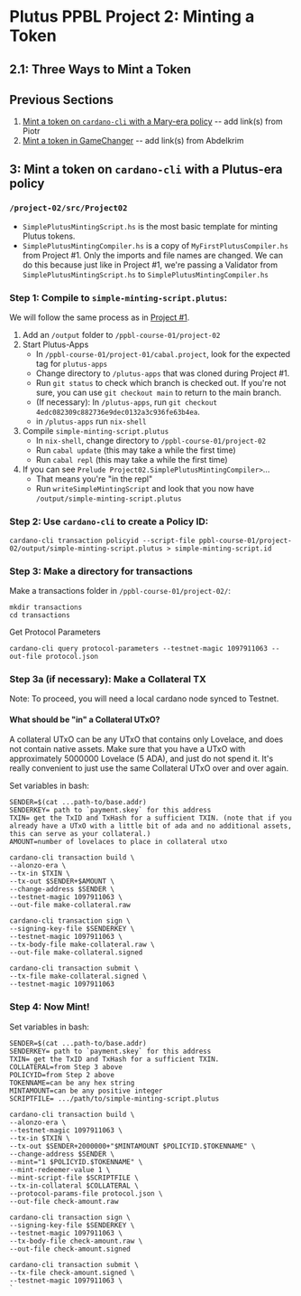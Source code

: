 # Plutus PPBL Project 2: Minting a Token
## 2.1: Three Ways to Mint a Token

## Previous Sections
1. [Mint a token on `cardano-cli` with a Mary-era policy]() -- add link(s) from Piotr
2. [Mint a token in GameChanger]() -- add link(s) from Abdelkrim

## 3: Mint a token on `cardano-cli` with a Plutus-era policy

### `/project-02/src/Project02`
- `SimplePlutusMintingScript.hs` is the most basic template for minting Plutus tokens.
- `SimplePlutusMintingCompiler.hs` is a copy of `MyFirstPlutusCompiler.hs` from Project #1. Only the imports and file names are changed. We can do this because just like in Project #1, we're passing a Validator from `SimplePlutusMintingScript.hs` to `SimplePlutusMintingCompiler.hs`

### Step 1: Compile to `simple-minting-script.plutus`:

We will follow the same process as in [Project #1](https://gitlab.com/gimbalabs/ppbl/ppbl-course-01/-/tree/master/project-01).

1. Add an `/output` folder to `/ppbl-course-01/project-02`
2. Start Plutus-Apps
    - In `/ppbl-course-01/project-01/cabal.project`, look for the expected tag for `plutus-apps`
    - Change directory to `/plutus-apps` that was cloned during Project #1.
    - Run `git status` to check which branch is checked out. If you're not sure, you can use `git checkout main` to return to the main branch.
    - (If necessary): In `/plutus-apps`, run `git checkout 4edc082309c882736e9dec0132a3c936fe63b4ea`.
    - in `/plutus-apps` run `nix-shell`
3. Compile `simple-minting-script.plutus`
    - In `nix-shell`, change directory to `/ppbl-course-01/project-02`
    - Run `cabal update` (this may take a while the first time)
    - Run `cabal repl` (this may take a while the first time)
4. If you can see `Prelude Project02.SimplePlutusMintingCompiler>`...
    - That means you're "in the repl"
    - Run `writeSimpleMintingScript` and look that you now have `/output/simple-minting-script.plutus`

### Step 2: Use `cardano-cli` to create a Policy ID:
```
cardano-cli transaction policyid --script-file ppbl-course-01/project-02/output/simple-minting-script.plutus > simple-minting-script.id
```
### Step 3: Make a directory for transactions

Make a transactions folder in `/ppbl-course-01/project-02/`:
```
mkdir transactions
cd transactions
```
Get Protocol Parameters
```
cardano-cli query protocol-parameters --testnet-magic 1097911063 --out-file protocol.json
```

### Step 3a (if necessary): Make a Collateral TX

Note: To proceed, you will need a local cardano node synced to Testnet.

#### What should be "in" a Collateral UTxO?
A collateral UTxO can be any UTxO that contains only Lovelace, and does not contain native assets. Make sure that you have a UTxO with approximately 5000000 Lovelace (5 ADA), and just do not spend it. It's really convenient to just use the same Collateral UTxO over and over again.

Set variables in bash:

```
SENDER=$(cat ...path-to/base.addr)
SENDERKEY= path to `payment.skey` for this address
TXIN= get the TxID and TxHash for a sufficient TXIN. (note that if you already have a UTxO with a little bit of ada and no additional assets, this can serve as your collateral.)
AMOUNT=number of lovelaces to place in collateral utxo
```

```
cardano-cli transaction build \
--alonzo-era \
--tx-in $TXIN \
--tx-out $SENDER+$AMOUNT \
--change-address $SENDER \
--testnet-magic 1097911063 \
--out-file make-collateral.raw

cardano-cli transaction sign \
--signing-key-file $SENDERKEY \
--testnet-magic 1097911063 \
--tx-body-file make-collateral.raw \
--out-file make-collateral.signed

cardano-cli transaction submit \
--tx-file make-collateral.signed \
--testnet-magic 1097911063
```

### Step 4: Now Mint!

Set variables in bash:
```
SENDER=$(cat ...path-to/base.addr)
SENDERKEY= path to `payment.skey` for this address
TXIN= get the TxID and TxHash for a sufficient TXIN.
COLLATERAL=from Step 3 above
POLICYID=from Step 2 above
TOKENNAME=can be any hex string
MINTAMOUNT=can be any positive integer
SCRIPTFILE= .../path/to/simple-minting-script.plutus
```

```
cardano-cli transaction build \
--alonzo-era \
--testnet-magic 1097911063 \
--tx-in $TXIN \
--tx-out $SENDER+2000000+"$MINTAMOUNT $POLICYID.$TOKENNAME" \
--change-address $SENDER \
--mint="1 $POLICYID.$TOKENNAME" \
--mint-redeemer-value 1 \
--mint-script-file $SCRIPTFILE \
--tx-in-collateral $COLLATERAL \
--protocol-params-file protocol.json \
--out-file check-amount.raw

cardano-cli transaction sign \
--signing-key-file $SENDERKEY \
--testnet-magic 1097911063 \
--tx-body-file check-amount.raw \
--out-file check-amount.signed

cardano-cli transaction submit \
--tx-file check-amount.signed \
--testnet-magic 1097911063 \
`
